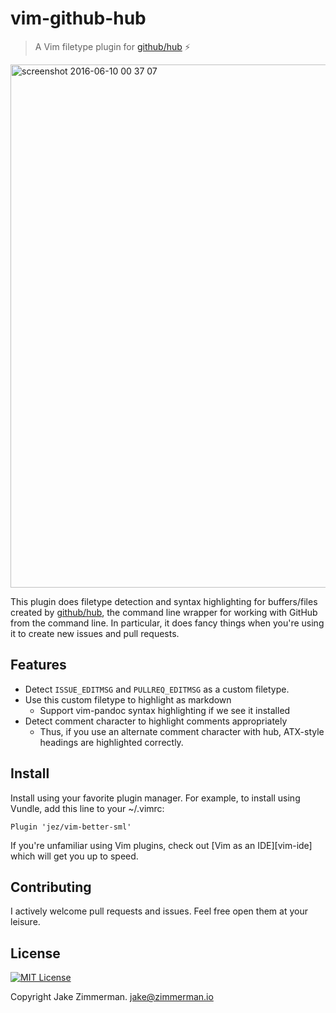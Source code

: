 # vim-github-hub

> A Vim filetype plugin for [github/hub][hub] :zap:

<img width="837" alt="screenshot 2016-06-10 00 37 07" src="https://cloud.githubusercontent.com/assets/5544532/15957334/4ed0c8b8-2ea3-11e6-8bbc-2d0aec88ad40.png">

This plugin does filetype detection and syntax highlighting for buffers/files
created by [github/hub][hub], the command line wrapper for working with GitHub
from the command line. In particular, it does fancy things when you're using it
to create new issues and pull requests.


## Features

- Detect `ISSUE_EDITMSG` and `PULLREQ_EDITMSG` as a custom filetype.
- Use this custom filetype to highlight as markdown
  - Support vim-pandoc syntax highlighting if we see it installed
- Detect comment character to highlight comments appropriately
  - Thus, if you use an alternate comment character with hub, ATX-style headings
    are highlighted correctly.


## Install

Install using your favorite plugin manager. For example, to install using
Vundle, add this line to your ~/.vimrc:

```
Plugin 'jez/vim-better-sml'
```

If you're unfamiliar using Vim plugins, check out [Vim as an IDE][vim-ide] which
will get you up to speed.


## Contributing

I actively welcome pull requests and issues. Feel free open them at your
leisure.


## License

[![MIT License](https://img.shields.io/badge/license-MIT-blue.svg)](https://jez.io/MIT-LICENSE.txt)

Copyright Jake Zimmerman. <jake@zimmerman.io>

[hub]: https://github.com/github/hub
[vim-as-an-ide]: https://github.com/jez/vim-as-an-ide
